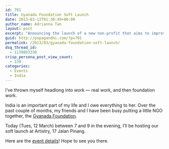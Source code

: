 ```yaml
---
id: 701
title: Gyanada Foundation Soft Launch
date: 2013-03-12T01:30:49+00:00
author_name: Adrianna Tan
layout: post
excerpt: "Announcing the launch of a new non-profit that aims to improve girls' education in four states of India."
guid: http://popagandhi.com/?p=701
permalink: /2013/03/gyanada-foundation-soft-launch/
dsq_thread_id:
  - 1130883330
crisp_persona_post_view_count:
  - 139
categories:
  - Events
  - India
---
```

I&#8217;ve thrown myself headlong into work — real work, and then foundation work.

India is an important part of my life and I owe everything to her. Over the past couple of months, my friends and I have been busy putting a little NGO together, the [Gyanada Foundation](http://gyanada.org).

Today (Tues, 12 March) between 7 and 9 in the evening, I&#8217;ll be hosting our soft launch at Artistry, 17 Jalan Pinang.

Here are the [event details](https://www.facebook.com/events/358507430931310/)! Hope to see you there.
